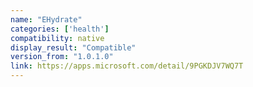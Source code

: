 ```yaml
---
name: "EHydrate"
categories: ['health']
compatibility: native
display_result: "Compatible"
version_from: "1.0.1.0"
link: https://apps.microsoft.com/detail/9PGKDJV7WQ7T
---
```

